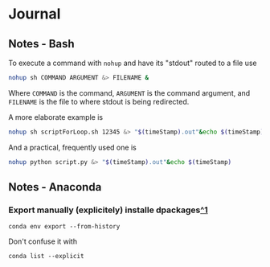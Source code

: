 # Journal

## Notes - Bash

To execute a command with `nohup` and have its "stdout" routed to a file use

```bash
nohup sh COMMAND ARGUMENT &> FILENAME &
```

Where `COMMAND` is the command, `ARGUMENT` is the command argument, and `FILENAME` is the file to where stdout is being redirected.

A more elaborate example is

```bash
nohup sh scriptForLoop.sh 12345 &> "$(timeStamp).out"&echo $(timeStamp)
```

And a practical, frequently used one is

```bash
nohup python script.py &> "$(timeStamp).out"&echo $(timeStamp)
```


## Notes - Anaconda

### Export manually (explicitely) installe dpackages[^1](https://stackoverflow.com/questions/62719108/is-there-a-way-in-conda-to-list-only-explicitly-installed-packages-without-the-p)

```shell
conda env export --from-history
```

Don't confuse it with 

```shell
conda list --explicit
```